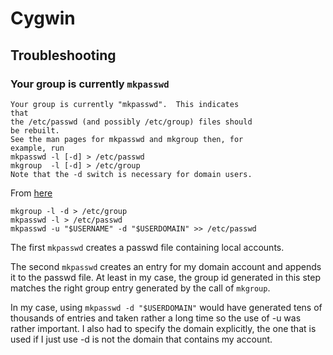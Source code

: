# Cygwin #

## Troubleshooting ##

### Your group is currently `mkpasswd` ###

	Your group is currently "mkpasswd".  This indicates
	that
	the /etc/passwd (and possibly /etc/group) files should
	be rebuilt.
	See the man pages for mkpasswd and mkgroup then, for
	example, run
	mkpasswd -l [-d] > /etc/passwd
	mkgroup  -l [-d] > /etc/group
	Note that the -d switch is necessary for domain users.

From [here](http://www.cygwin.com/ml/cygwin/2005-12/msg00865.html)

	mkgroup -l -d > /etc/group
	mkpasswd -l > /etc/passwd
	mkpasswd -u "$USERNAME" -d "$USERDOMAIN" >> /etc/passwd

The first `mkpasswd` creates a passwd file containing local accounts.

The second `mkpasswd` creates an entry for my domain account and appends it to the passwd file. At least in my case, the group id generated in this step matches the right group entry generated by the call of `mkgroup`.

In my case, using `mkpasswd -d "$USERDOMAIN"` would have generated tens of thousands of entries and taken rather a long time so the use of -u was rather important. I also had to specify the domain explicitly, the one that is used if I just use -d is not the domain that contains my account.
